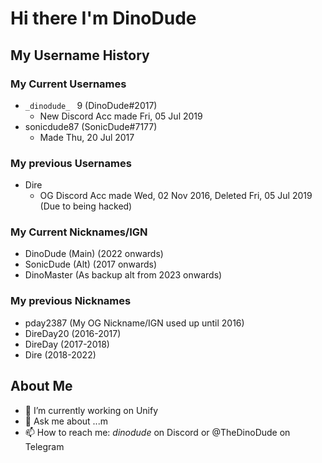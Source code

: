 # Hi there I'm DinoDude 

## My Username History
### My Current Usernames
- `_dinodude_ ` 9  (DinoDude#2017)
  - New Discord Acc made Fri, 05 Jul 2019
- sonicdude87 (SonicDude#7177)
  - Made Thu, 20 Jul 2017

### My previous Usernames
- Dire
  - OG Discord Acc made Wed, 02 Nov 2016, Deleted Fri, 05 Jul 2019 (Due to being hacked)

### My Current Nicknames/IGN
- DinoDude (Main) (2022 onwards)
- SonicDude (Alt) (2017 onwards)
- DinoMaster (As backup alt from 2023 onwards)

### My previous Nicknames
- pday2387 (My OG Nickname/IGN used up until 2016) 
- DireDay20 (2016-2017)
- DireDay (2017-2018)
- Dire (2018-2022)

## About Me
- 🔭 I’m currently working on Unify
- 💬 Ask me about ...m
- 📫 How to reach me: _dinodude_ on Discord or @TheDinoDude on Telegram
